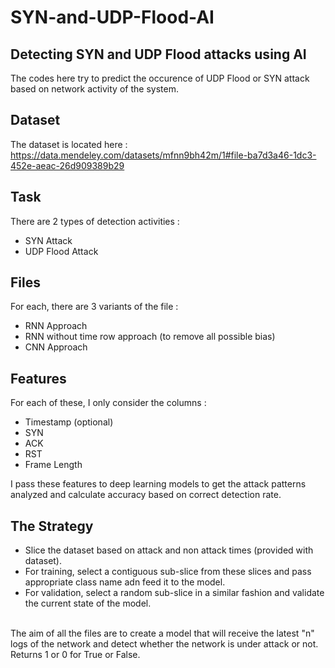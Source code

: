 # SYN-and-UDP-Flood-AI
## Detecting SYN and UDP Flood attacks using AI
The codes here try to predict the occurence of UDP Flood or SYN attack based on network activity of the system. 


## Dataset
The dataset is located here : <br />
https://data.mendeley.com/datasets/mfnn9bh42m/1#file-ba7d3a46-1dc3-452e-aeac-26d909389b29

## Task
There are 2 types of detection activities :
- SYN Attack
- UDP Flood Attack

## Files
For each, there are 3 variants of the file :
- RNN Approach
- RNN without time row approach (to remove all possible bias)
- CNN Approach


## Features
For each of these, I only consider the columns :

- Timestamp (optional)
- SYN
- ACK
- RST
- Frame Length

I pass these features to deep learning models to get the attack patterns analyzed 
and calculate accuracy based on correct detection rate. <br />


## The Strategy

- Slice the dataset based on attack and non attack times (provided with dataset).
- For training, select a contiguous sub-slice from these slices and pass 
	   appropriate class name adn feed it to the model.
- For validation, select a random sub-slice in a similar fashion and validate
	   the current state of the model.

<br />
The aim of all the files are to create a model that will receive the latest "n" logs
of the network and detect whether the network is under attack or not. Returns 1 or 0
for True or False.
